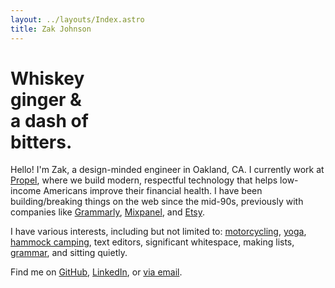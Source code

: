 ```yaml
---
layout: ../layouts/Index.astro
title: Zak Johnson
---
```


# Whiskey<br>ginger &<br>a dash of<br>bitters.

Hello! I'm Zak, a design-minded engineer in Oakland, CA. I currently work at
[Propel][], where we build modern, respectful technology that helps low-income
Americans improve their financial health. I have been building/breaking things
on the web since the mid-90s, previously with companies like [Grammarly][],
[Mixpanel][], and [Etsy][].

I have various interests, including but not limited to: [motorcycling][moto],
[yoga][], [hammock camping][camping], text editors, significant whitespace,
making lists, [grammar][], and sitting quietly.

Find me on [GitHub][], [LinkedIn][], or [via email][email].

[propel]: https://www.propel.app/
[grammarly]: https://www.grammarly.com/
[mixpanel]: https://mixpanel.com/
[etsy]: https://www.etsy.com/
[moto]: /photos#moto
[yoga]: /photos/6782c2ab432c47641604dd25
[camping]: /photos/6782c2b0432c47641604ebc4
[grammar]: https://brians.wsu.edu/common-errors-in-english-usage/
[github]: https://github.com/zakj
[linkedin]: https://www.linkedin.com/in/zakjohnson
[email]: mailto:me@zakj.net
